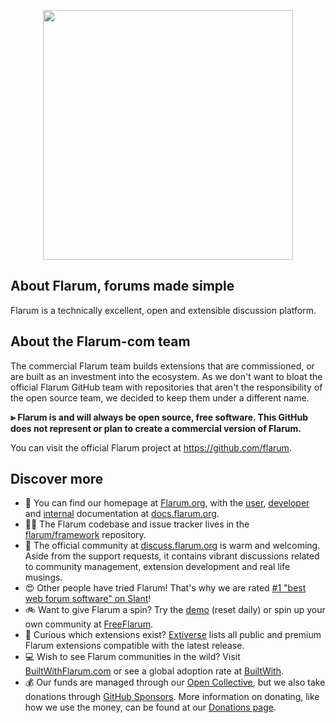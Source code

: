 <p align="center"><a href="https://flarum.org" target="_blank"><img src="https://flarum.org/assets/img/logo.png" width="400"></a></p>

## About Flarum, forums made simple

Flarum is a technically excellent, open and extensible discussion platform. 

## About the Flarum-com team

The commercial Flarum team builds extensions that are commissioned, or are built as an investment into the ecosystem. As we don't want to bloat the official Flarum GitHub team with repositories that aren't the responsibility of the open source team, we decided to keep them under a different name.

**⪢ Flarum is and will always be open source, free software. This GitHub does not represent or plan to create a commercial version of Flarum.**

You can visit the official Flarum project at https://github.com/flarum.

## Discover more
 
- 🏡 You can find our homepage at [Flarum.org](https://flarum.org), with the [user](https://docs.flarum.org), [developer](https://docs.flarum.org/extend) and [internal](https://docs.flarum.org/internal) documentation at [docs.flarum.org](https://docs.flarum.org).
- 👩‍💻 The Flarum codebase and issue tracker lives in the [flarum/framework](https://github.com/flarum/framework) repository.
- 🤝 The official community at [discuss.flarum.org](https://discuss.flarum.org) is warm and welcoming. Aside from the support requests, it contains vibrant discussions related to community management, extension development and real life musings.
- 😍 Other people have tried Flarum! That's why we are rated [#1 "best web forum software" on Slant](https://www.slant.co/topics/898/~best-web-forum-software-packages)!
- 🚲 Want to give Flarum a spin? Try the [demo](https://demo.flarum.site) (reset daily) or spin up your own community at [FreeFlarum](https://freeflarum.com).
- 🧩 Curious which extensions exist? [Extiverse](https://extiverse.com) lists all public and premium Flarum extensions compatible with the latest release.
- 💻 Wish to see Flarum communities in the wild? Visit [BuiltWithFlarum.com](https://builtwithflarum.com/) or see a global adoption rate at [BuiltWith](https://trends.builtwith.com/cms/Flarum).
- 💰 Our funds are managed through our [Open Collective](https://opencollective.com/flarum), but we also take donations through [GitHub Sponsors](https://github.com/sponsors/flarum). More information on donating, like how we use the money, can be found at our [Donations page](https://flarum.org/donate).
